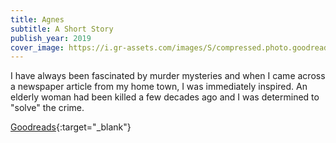 ```yaml
---
title: Agnes
subtitle: A Short Story
publish_year: 2019
cover_image: https://i.gr-assets.com/images/S/compressed.photo.goodreads.com/books/1555150066l/45032981._SY475_.jpg
---
```


I have always been fascinated by murder mysteries and when I came across a
newspaper article from my home town, I was immediately inspired. An elderly
woman had been killed a few decades ago and I was determined to "solve" the
crime.

[Goodreads](https://www.goodreads.com/book/show/45032981-agnes){:target="_blank"}
